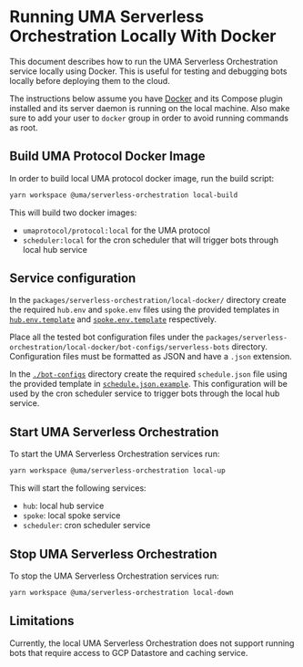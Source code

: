 # Running UMA Serverless Orchestration Locally With Docker

This document describes how to run the UMA Serverless Orchestration service locally using Docker. This is useful for
testing and debugging bots locally before deploying them to the cloud.

The instructions below assume you have [Docker](https://www.docker.com/) and its Compose plugin installed and its server
daemon is running on the local machine. Also make sure to add your user to `docker` group in order to avoid running
commands as root.

## Build UMA Protocol Docker Image

In order to build local UMA protocol docker image, run the build script:

```sh
yarn workspace @uma/serverless-orchestration local-build
```

This will build two docker images:

- `umaprotocol/protocol:local` for the UMA protocol
- `scheduler:local` for the cron scheduler that will trigger bots through local hub service

## Service configuration

In the `packages/serverless-orchestration/local-docker/` directory create the required `hub.env` and `spoke.env` files
using the provided templates in [`hub.env.template`](./hub.env.template) and [`spoke.env.template`](./spoke.env.template)
respectively.

Place all the tested bot configuration files under the `packages/serverless-orchestration/local-docker/bot-configs/serverless-bots`
directory. Configuration files must be formatted as JSON and have a `.json` extension.

In the [`./bot-configs`](./bot-configs) directory create the required `schedule.json` file using the provided template
in [`schedule.json.example`](./bot-configs/schedule.json.example). This configuration will be used by the cron scheduler
service to trigger bots through the local hub service.

## Start UMA Serverless Orchestration

To start the UMA Serverless Orchestration services run:

```sh
yarn workspace @uma/serverless-orchestration local-up
```

This will start the following services:

- `hub`: local hub service
- `spoke`: local spoke service
- `scheduler`: cron scheduler service

## Stop UMA Serverless Orchestration

To stop the UMA Serverless Orchestration services run:

```sh
yarn workspace @uma/serverless-orchestration local-down
```

## Limitations

Currently, the local UMA Serverless Orchestration does not support running bots that require access to GCP Datastore and
caching service.
